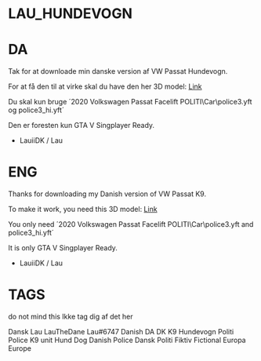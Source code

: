 # LAU_HUNDEVOGN

# DA

Tak for at downloade min danske version af VW Passat Hundevogn.

For at få den til at virke skal du have den her 3D model: [Link](https://27637c52-9324-43a5-9ba4-6866c39b2431.filesusr.com/archives/f15643_64d6687623cc447bae3a04d8bbdc0d76.rar?dn=2020%20Volkswagen%20Passat%20Facelift%20POLITI.r)

Du skal kun bruge ´2020 Volkswagen Passat Facelift POLITI\Car\police3.yft og police3_hi.yft´

Den er foresten kun GTA V Singplayer Ready.

- LauiiDK / Lau

# ENG

Thanks for downloading my Danish version of VW Passat K9.

To make it work, you need this 3D model: [Link](https://27637c52-9324-43a5-9ba4-6866c39b2431.filesusr.com/archives/f15643_64d6687623cc447bae3a04d8bbdc0d76.rar?dn=2020%20Volkswagen%20Passat%20Facelift%20POLITI.r)

You only need ´2020 Volkswagen Passat Facelift POLITI\Car\police3.yft and police3_hi.yft´

It is only GTA V Singplayer Ready.

- LauiiDK / Lau

# TAGS

do not mind this
Ikke tag dig af det her

Dansk
Lau
LauTheDane
Lau#6747
Danish
DA
DK
K9
Hundevogn
Politi
Police
K9 unit
Hund
Dog
Danish Police
Dansk Politi
Fiktiv
Fictional
Europa
Europe